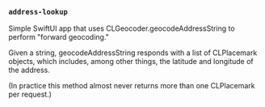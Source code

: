 ### `address-lookup`

Simple SwiftUI app that uses CLGeocoder.geocodeAddressString to perform "forward geocoding."

Given a string, geocodeAddressString responds with a list of CLPlacemark objects, which includes, among other things, the latitude and longitude of the address.

(In practice this method almost never returns more than one CLPlacemark per request.)

